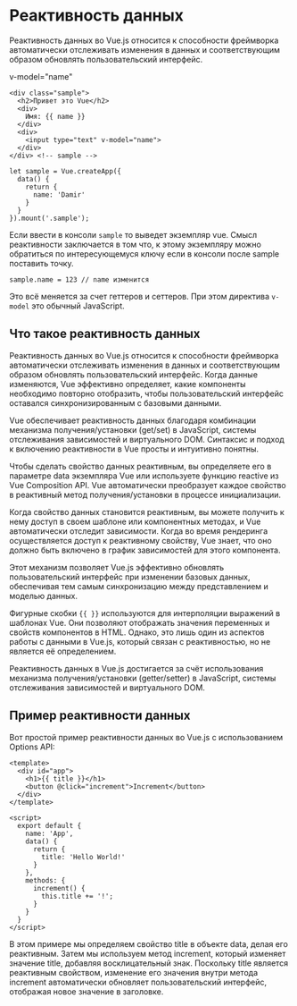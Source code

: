 # Реактивность данных
Реактивность данных во Vue.js относится к способности фреймворка автоматически отслеживать изменения в данных и соответствующим образом обновлять пользовательский интерфейс.

v-model="name"

    <div class="sample">
      <h2>Привет это Vue</h2>
      <div>
        Имя: {{ name }}
      </div>
      <div>
        <input type="text" v-model="name">
      </div>
    </div> <!-- sample -->

    let sample = Vue.createApp({
      data() {
        return {
          name: 'Damir'
        }
      }
    }).mount('.sample');

Если ввести в консоли `sample` то выведет экземпляр vue. Смысл реактивности заключается в том что, к этому экземпляру можно обратиться по интересующемуся ключу если в консоли после sample поставить точку.

    sample.name = 123 // name изменится

Это всё меняется за счет геттеров и сеттеров. При этом директива `v-model` это обычный JavaScript.

## Что такое реактивность данных
Реактивность данных во Vue.js относится к способности фреймворка автоматически отслеживать изменения в данных и соответствующим образом обновлять пользовательский интерфейс. Когда данные изменяются, Vue эффективно определяет, какие компоненты необходимо повторно отобразить, чтобы пользовательский интерфейс оставался синхронизированным с базовыми данными.

Vue обеспечивает реактивность данных благодаря комбинации механизма получения/установки (get/set) в JavaScript, системы отслеживания зависимостей и виртуального DOM. Синтаксис и подход к включению реактивности в Vue просты и интуитивно понятны.

Чтобы сделать свойство данных реактивным, вы определяете его в параметре data экземпляра Vue или используете функцию reactive из Vue Composition API. Vue автоматически преобразует каждое свойство в реактивный метод получения/установки в процессе инициализации.

Когда свойство данных становится реактивным, вы можете получить к нему доступ в своем шаблоне или компонентных методах, и Vue автоматически отследит зависимости. Когда во время рендеринга осуществляется доступ к реактивному свойству, Vue знает, что оно должно быть включено в график зависимостей для этого компонента.

Этот механизм позволяет Vue.js эффективно обновлять пользовательский интерфейс при изменении базовых данных, обеспечивая тем самым синхронизацию между представлением и моделью данных.

Фигурные скобки `{{ }}` используются для интерполяции выражений в шаблонах Vue. Они позволяют отображать значения переменных и свойств компонентов в HTML. Однако, это лишь один из аспектов работы с данными в Vue.js, который связан с реактивностью, но не является её определением.

Реактивность данных в Vue.js достигается за счёт использования механизма получения/установки (getter/setter) в JavaScript, системы отслеживания зависимостей и виртуального DOM.

## Пример реактивности данных
Вот простой пример реактивности данных во Vue.js с использованием Options API:

    <template>
      <div id="app">
        <h1>{{ title }}</h1>
        <button @click="increment">Increment</button>
      </div>
    </template>

    <script>
      export default {
        name: 'App',
        data() {
          return {
            title: 'Hello World!'
          }
        },
        methods: {
          increment() {
            this.title += '!';
          }
        }
      }
    </script>

В этом примере мы определяем свойство title в объекте data, делая его реактивным. Затем мы используем метод increment, который изменяет значение title, добавляя восклицательный знак. Поскольку title является реактивным свойством, изменение его значения внутри метода increment автоматически обновляет пользовательский интерфейс, отображая новое значение в заголовке.
